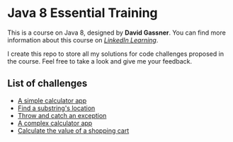 # Java 8 Essential Training
This is a course on Java 8, designed by **David Gassner**. You can find more information about this course on [*LinkedIn Learning*][course_material_link].

I create this repo to store all my solutions for code challenges proposed in the course. Feel free to take a look and give me your feedback.

## List of challenges
- [A simple calculator app][calculator_app]
- [Find a substring's location][substring_location]
- [Throw and catch an exception][throw_catch_exception]
- [A complex calculator app][complex_calculator_app]
- [Calculate the value of a shopping cart][shopping_cart_value]

[course_material_link]: https://www.linkedin.com/learning/java-8-essential-training
[calculator_app]: https://github.com/Ange-TOSSOU/Java_8_Essential_Training/tree/main/src/calculator_app
[substring_location]: https://github.com/Ange-TOSSOU/Java_8_Essential_Training/tree/main/src/substring_location
[throw_catch_exception]: https://github.com/Ange-TOSSOU/Java_8_Essential_Training/tree/main/src/throw_catch_exception
[complex_calculator_app]: https://github.com/Ange-TOSSOU/Java_8_Essential_Training/tree/main/src/complex_calculator_app
[shopping_cart_value]: https://github.com/Ange-TOSSOU/Java_8_Essential_Training/tree/main/src/shopping_cart_value
